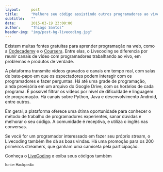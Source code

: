 ```yaml
---
layout:     post
title:      "Melhore seu código assistindo outros programadores ao vivo no Livecoding"
subtitle:   ""
date:       2015-03-19 23:00:00
author:     "Thiago Santos"
header-img: "img/post-bg-livecoding.jpg"
---
```


<p>Existem muitas fontes gratuitas para aprender programação na web, como a <a href="http://www.codecademy.com/pt" title="Codecademy" target="_blank">Codecademy</a> e o <a href="https://www.coursera.org" title="Coursera" target="_blank">Coursera</a>. Entre elas, o Livecoding se diferencia por reunir canais de vídeo com programadores trabalhando ao vivo, em problemas e produtos de verdade.</p>

<p>A plataforma transmite vídeos gravados e canais em tempo real, com salas de bate-papo em que os espectadores podem interagir com os programadores e fazer perguntas. Há até uma grade de programação, ainda provisória em um arquivo do Google Drive, com os horários de cada programa. É possível filtrar os vídeos por nível de dificuldade e linguagem de programação. Há canais sobre Python, Java e desenvolvimento Android, entre outros.</p>

<p>Em geral, a plataforma oferece uma ótima oportunidade para conhecer o método de trabalho de programadores experientes, sanar dúvidas e melhorar o seu código. A comunidade é receptiva, e utiliza o inglês nas conversas.</p>

<p>Se você for um programador interessado em fazer seu próprio stream, o Livecoding também lhe dá as boas vindas. Há uma promoção para os 200 primeiros streamers, que ganham uma camiseta pela participação.</p>

<p>Conheça o <a href="http://livecoding.tv" title="LiveCoding" target="_blank">LiveCoding</a> e exiba seus códigos também</p>

<p><small>fonte: Hackpedia</small></p>